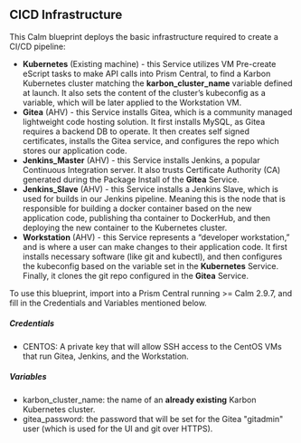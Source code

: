 ## CICD Infrastructure
This Calm blueprint deploys the basic infrastructure required to create a CI/CD pipeline:
* **Kubernetes** (Existing machine) - this Service utilizes VM Pre-create eScript tasks to make API calls into Prism Central, to find a Karbon Kubernetes cluster matching the **karbon_cluster_name** variable defined at launch. It also sets the content of the cluster’s kubeconfig as a variable, which will be later applied to the Workstation VM.
* **Gitea** (AHV) - this Service installs Gitea, which is a community managed lightweight code hosting solution. It first installs MySQL, as Gitea requires a backend DB to operate. It then creates self signed certificates, installs the Gitea service, and configures the repo which stores our application code.
* **Jenkins_Master** (AHV) - this Service installs Jenkins, a popular Continuous Integration server. It also trusts Certificate Authority (CA) generated during the Package Install of the **Gitea** Service.
* **Jenkins_Slave** (AHV) - this Service installs a Jenkins Slave, which is used for builds in our Jenkins pipeline. Meaning this is the node that is responsible for building a docker container based on the new application code, publishing tha container to DockerHub, and then deploying the new container to the Kubernetes cluster.
* **Workstation** (AHV) - this Service represents a “developer workstation,” and is where a user can make changes to their application code. It first installs necessary software (like git and kubectl), and then configures the kubeconfig based on the variable set in the **Kubernetes** Service. Finally, it clones the git repo configured in the **Gitea** Service.

To use this blueprint, import into a Prism Central running >= Calm 2.9.7, and fill in the Credentials and Variables mentioned below.

##### Credentials
* CENTOS: A private key that will allow SSH access to the CentOS VMs that run Gitea, Jenkins, and the Workstation.

##### Variables
* karbon_cluster_name: the name of an **already existing** Karbon Kubernetes cluster.
* gitea_password: the password that will be set for the Gitea "gitadmin" user (which is used for the UI and git over HTTPS).
